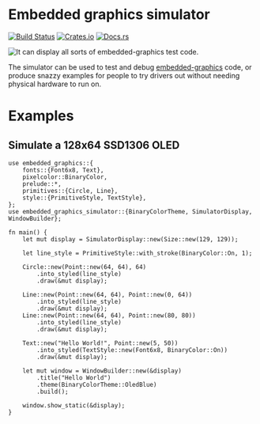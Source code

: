 # Embedded graphics simulator

[![Build Status](https://circleci.com/gh/jamwaffles/embedded-graphics/tree/master.svg?style=shield)](https://circleci.com/gh/jamwaffles/embedded-graphics/tree/master)
[![Crates.io](https://img.shields.io/crates/v/embedded-graphics-simulator.svg)](https://crates.io/crates/embedded-graphics-simulator)
[![Docs.rs](https://docs.rs/embedded-graphics-simulator/badge.svg)](https://docs.rs/embedded-graphics-simulator)

![It can display all sorts of embedded-graphics test code.](https://raw.githubusercontent.com/jamwaffles/embedded-graphics/master/assets/simulator-demo.png)

The simulator can be used to test and debug [embedded-graphics](https://crates.io/crates/embedded-graphics) code, or produce snazzy examples for people to try drivers out without needing physical hardware to run on.

# Examples

## Simulate a 128x64 SSD1306 OLED

```rust,no_run
use embedded_graphics::{
    fonts::{Font6x8, Text},
    pixelcolor::BinaryColor,
    prelude::*,
    primitives::{Circle, Line},
    style::{PrimitiveStyle, TextStyle},
};
use embedded_graphics_simulator::{BinaryColorTheme, SimulatorDisplay, WindowBuilder};

fn main() {
    let mut display = SimulatorDisplay::new(Size::new(129, 129));

    let line_style = PrimitiveStyle::with_stroke(BinaryColor::On, 1);

    Circle::new(Point::new(64, 64), 64)
        .into_styled(line_style)
        .draw(&mut display);

    Line::new(Point::new(64, 64), Point::new(0, 64))
        .into_styled(line_style)
        .draw(&mut display);
    Line::new(Point::new(64, 64), Point::new(80, 80))
        .into_styled(line_style)
        .draw(&mut display);

    Text::new("Hello World!", Point::new(5, 50))
        .into_styled(TextStyle::new(Font6x8, BinaryColor::On))
        .draw(&mut display);

    let mut window = WindowBuilder::new(&display)
        .title("Hello World")
        .theme(BinaryColorTheme::OledBlue)
        .build();

    window.show_static(&display);
}
```
